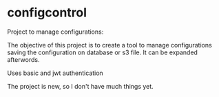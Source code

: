 # configcontrol
Project to manage configurations:

The objective of this project is to create a tool to manage configurations saving the configuration on database or s3 file.
It can be expanded afterwords.


Uses basic and jwt authentication

The project is new, so I don't have much things yet.